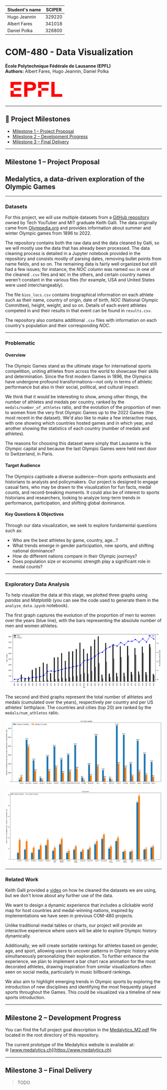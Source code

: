 | Student's name | SCIPER |
| -------------- | ------ |
| Hugo Jeannin | 329220 |
| Albert Fares | 341018 |
| Daniel Polka | 326800 |

# COM-480 - Data Visualization

**École Polytechnique Fédérale de Lausanne (EPFL)**  
**Authors:** Albert Fares, Hugo Jeannin, Daniel Polka  

<img src="res/logo-epfl.png" alt="EPFL Logo" width="200">

---

## 📌 Project Milestones  
- [Milestone 1 – Project Proposal](#milestone-1--project-proposal)  
- [Milestone 2 – Development Progress](#milestone-2--development-progress)  
- [Milestone 3 – Final Delivery](#milestone-3--final-delivery)

---

## Milestone 1 – Project Proposal

## Medalytics, a data-driven exploration of the Olympic Games

---

### Datasets

For this project, we will use multiple datasets from a [GitHub repository](https://github.com/KeithGalli/Olympics-Dataset/tree/master?tab=readme-ov-file) owned by Tech YouTuber and MIT graduate Keith Galli. The data originally came from [Olympedia.org](https://www.olympedia.org/) and provides information about summer and winter Olympic games from 1896 to 2022.

The repository contains both the raw data and the data cleaned by Galli, so we will mostly use the data that has already been processed. The data cleaning process is detailed in a Jupyter notebook provided in the repository and consists mostly of parsing dates, removing bullet points from name fields, and so on. The remaining data is fairly well organized but still had a few issues; for instance, the *NOC* column was named `noc` in one of the cleaned `.csv` files and `NOC` in the others, and certain country names weren't constant in the various files (for example, USA and United States were used interchangeably).

The file `bios_locs.csv` contains biographical information on each athlete such as their name, country of origin, date of birth, *NOC* (National Olympic Committee), height, weight, and so on. Details of each event athletes competed in and their results in that event can be found in `results.csv`.

The repository also contains additional `.csv` files with information on each country's population and their corresponding *NOC*.

---

### Problematic

#### Overview

The Olympic Games stand as the ultimate stage for international sports competition, uniting athletes from across the world to showcase their skills and determination. Since the first modern Games in 1896, the Olympics have undergone profound transformations—not only in terms of athletic performance but also in their social, political, and cultural impact.

We think that it would be interesting to show, among other things, the number of athletes and medals per country, ranked by the `medals/number_of_athletes` ratio, and the evolution of the proportion of men to women from the very first Olympic Games up to the 2022 Games (the most recent in the dataset). We'd also like to make a few interactive maps, with one showing which countries hosted games and in which year, and another showing the statistics of each country (number of medals and athletes).

The reasons for choosing this dataset were simply that Lausanne is the Olympic capital and because the last Olympic Games were held next door to Switzerland, in Paris.

#### Target Audience

The Olympics captivate a diverse audience—from sports enthusiasts and historians to analysts and policymakers. Our project is designed to engage casual fans, who may be drawn to the visualization for fun facts, medal counts, and record-breaking moments. It could also be of interest to sports historians and researchers, looking to analyze long-term trends in performance, participation, and shifting global dominance.

#### Key Questions & Objectives

Through our data visualization, we seek to explore fundamental questions such as:

- Who are the best athletes by game, country, age...?
- What trends emerge in gender participation, new sports, and shifting national dominance?
- How do different nations compare in their Olympic journeys?
- Does population size or economic strength play a significant role in medal counts?

---

### Exploratory Data Analysis

To help visualize the data at this stage, we plotted three graphs using *pandas* and *Matplotlib* (you can see the code used to generate them in the `analyze_data.ipynb` notebook).

The first graph captures the evolution of the proportion of men to women over the years (blue line), with the bars representing the absolute number of men and women athletes.

![Evolution of the proportion of men to women](res/mf_prop_ev.png)

The second and third graphs represent the total number of athletes and medals (cumulated over the years), respectively per country and per US athletes' birthplace. The countries and cities (top 20) are ranked by the `medals/num_athletes` ratio.

![Number of athletes and medals per country](res/countries_ratio.png)

![Number of athletes and medals per birthplace](res/us_birthpl_ratio.png)

---

### Related Work

Keith Galli provided a [video](https://www.youtube.com/watch?v=oad9tVEsfI0&ab_channel=KeithGalli) on how he cleaned the datasets we are using, but we don't know about any further use of the data.

We want to design a dynamic experience that includes a clickable world map for host countries and medal-winning nations, inspired by implementations we have seen in previous COM-480 projects.

Unlike traditional medal tables or charts, our project will provide an interactive experience where users will be able to explore Olympic history dynamically.

Additionally, we will create sortable rankings for athletes based on gender, age, and sport, allowing users to uncover patterns in Olympic history while simultaneously personalizing their exploration. To further enhance the experience, we plan to implement a bar chart race animation for the most decorated athletes, drawing inspiration from similar visualizations often seen on social media, particularly in music billboard rankings.

We also aim to highlight emerging trends in Olympic sports by exploring the introduction of new disciplines and identifying the most frequently played sports throughout the Games. This could be visualized via a timeline of new sports introduction.

---

## Milestone 2 – Development Progress

You can find the full project goal description in the [Medalytics_M2.pdf](./Medalytics_M2.pdf) file located in the root directory of this repository.

The current prototype of the Medalytics website is available at:  
🌐 [www.medalytics.ch](https://www.medalytics.ch)

---

## Milestone 3 – Final Delivery

> TODO
